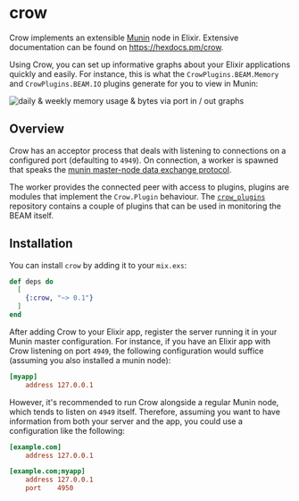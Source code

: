 # crow

Crow implements an extensible [Munin](http://munin-monitoring.org/) node in
Elixir. Extensive documentation can be found on https://hexdocs.pm/crow.

Using Crow, you can set up informative graphs about your Elixir applications
quickly and easily. For instance, this is what the `CrowPlugins.BEAM.Memory`
and `CrowPlugins.BEAM.IO` plugins generate for you to view in Munin:

![daily & weekly memory usage & bytes via port in / out
graphs](./static/crow_plugins_graph.png)

## Overview

Crow has an acceptor process that deals with listening to
connections on a configured port (defaulting to `4949`). On connection, a
worker is spawned that speaks the [munin master-node data exchange
protocol](http://guide.munin-monitoring.org/en/latest/master/network-protocol.html#network-protocol).

The worker provides the connected peer with access to plugins, plugins are
modules that implement the `Crow.Plugin` behaviour. The
[`crow_plugins`](https://github.com/jchristgit/crow_plugins) repository contains
a couple of plugins that can be used in monitoring the BEAM itself.

## Installation

You can install `crow` by adding it to your `mix.exs`:

```elixir
def deps do
  [
    {:crow, "~> 0.1"}
  ]
end
```

After adding Crow to your Elixir app, register the server running it in your
Munin master configuration. For instance, if you have an Elixir app with Crow
listening on port `4949`, the following configuration would suffice (assuming
you also installed a munin node):

```ini
[myapp]
    address 127.0.0.1
```

However, it's recommended to run Crow alongside a regular Munin node, which
tends to listen on `4949` itself. Therefore, assuming you want to have
information from both your server and the app, you could use a configuration
like the following:

```ini
[example.com]
    address 127.0.0.1

[example.com;myapp]
    address 127.0.0.1
    port    4950
```

<!-- vim: set textwidth=80 sw=2 ts=2: -->
